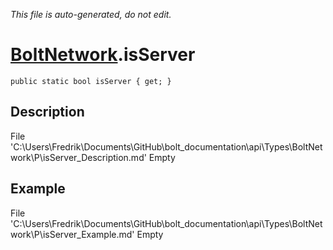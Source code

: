 *This file is auto-generated, do not edit.*

# [BoltNetwork](Types/BoltNetwork.md).isServer
`public static bool isServer { get; }`
## Description
File 'C:\Users\Fredrik\Documents\GitHub\bolt_documentation\api\Types\BoltNetwork\P\isServer_Description.md' Empty
## Example
File 'C:\Users\Fredrik\Documents\GitHub\bolt_documentation\api\Types\BoltNetwork\P\isServer_Example.md' Empty
